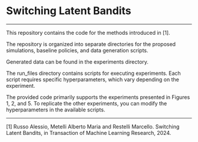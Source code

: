 # Switching Latent Bandits

-------------------------------------

This repository contains the code for the methods introduced in [1].

The repository is organized into separate directories for the proposed simulations, baseline policies, and data generation scripts.

Generated data can be found in the experiments directory.

The run_files directory contains scripts for executing experiments. Each script requires specific hyperparameters, which vary depending on the experiment.

The provided code primarily supports the experiments presented in Figures 1, 2, and 5. To replicate the other experiments, you can modify the hyperparameters in the available scripts.

------------------------------------

[1] Russo Alessio, Metelli Alberto Maria and Restelli Marcello. Switching Latent Bandits, in Transaction of Machine Learning Research, 2024.